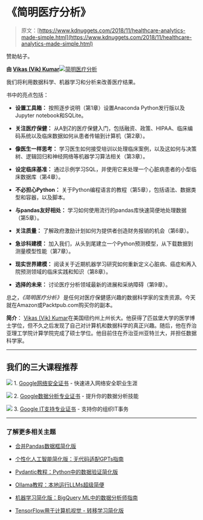 # 《简明医疗分析》

> 原文：[https://www.kdnuggets.com/2018/11/healthcare-analytics-made-simple.html](https://www.kdnuggets.com/2018/11/healthcare-analytics-made-simple.html)

赞助帖子。

**由 [Vikas (Vik) Kumar](https://www.amazon.com/author/vik-kumar)**[![简明医疗分析](../Images/7fd7a09c06f50c016f4b3bdf42f5753c.png)](https://www.amazon.com/gp/product/B0721MVT3W?pf_rd_p=c2463b52-1139-4aba-9ac9-26d103f6c586&pf_rd_r=KJWT4304AQR2EVAV240E)

我们将利用数据科学、机器学习和分析来改善医疗结果。

书中的亮点包括：

+   **设置工具箱：** 按照逐步说明（第1章）设置Anaconda Python发行版以及Jupyter notebook和SQLite。

+   **关注医疗保健：** 从A到Z的医疗保健入门，包括融资、政策、HIPAA、临床编码系统以及临床数据如何从患者传输到计算机（第2章）。

+   **像医生一样思考：** 学习医生如何接受培训以处理临床案例，以及这如何与决策树、逻辑回归和神经网络等机器学习算法相关（第3章）。

+   **设定临床基准：** 通过示例学习SQL，并使用它来处理一个心脏病患者的小型临床数据库（第4章）。

+   **不必担心Python：** 关于Python编程语言的教程（第5章），包括语法、数据类型和容器，以及脚本。

+   **与pandas友好相处：** 学习如何使用流行的pandas库快速简便地处理数据（第5章）。

+   **关注质量：** 了解政府激励计划如何为提供者创造财务报销的机会（第6章）。

+   **急诊科建模：** 加入我们，从头到尾建立一个Python预测模型，从下载数据到测量模型性能（第7章）。

+   **现实世界建模：** 阅读关于近期机器学习研究如何重新定义心脏病、癌症和再入院预测领域的临床实践和知识（第8章）。

+   **选择的未来：** 讨论医疗分析领域最新的进展和采纳障碍（第9章）。

总之，*《简明医疗分析》* 是任何对医疗保健感兴趣的数据科学家的宝贵资源。今天就在Amazon或Packtpub.com购买你的副本。

**简介**： [Vikas (Vik) Kumar](https://www.amazon.com/author/vik-kumar)在美国纽约州上州长大。他获得了匹兹堡大学的医学博士学位，但不久之后发现了自己对计算机和数据科学的真正兴趣。随后，他在乔治亚理工学院计算学院完成了硕士学位。他目前住在乔治亚州亚特兰大，并担任数据科学家。

* * *

## 我们的三大课程推荐

![](../Images/0244c01ba9267c002ef39d4907e0b8fb.png) 1\. [Google网络安全证书](https://www.kdnuggets.com/google-cybersecurity) - 快速进入网络安全职业生涯

![](../Images/e225c49c3c91745821c8c0368bf04711.png) 2\. [Google数据分析专业证书](https://www.kdnuggets.com/google-data-analytics) - 提升你的数据分析技能

![](../Images/0244c01ba9267c002ef39d4907e0b8fb.png) 3\. [Google IT支持专业证书](https://www.kdnuggets.com/google-itsupport) - 支持你的组织IT事务

* * *

### 了解更多相关主题

+   [合并Pandas数据框简化版](https://www.kdnuggets.com/2022/09/combining-pandas-dataframes-made-simple.html)

+   [个性化人工智能简化版：无代码适配GPTs指南](https://www.kdnuggets.com/personalized-ai-made-simple-your-no-code-guide-to-adapting-gpts)

+   [Pydantic教程：Python中的数据验证简化版](https://www.kdnuggets.com/pydantic-tutorial-data-validation-in-python-made-simple)

+   [Ollama教程：本地运行LLMs超级简便](https://www.kdnuggets.com/ollama-tutorial-running-llms-locally-made-super-simple)

+   [机器学习简化版：BigQuery ML中的数据分析师指南](https://www.kdnuggets.com/machine-learning-made-simple-for-data-analysts-with-bigquery-ml)

+   [TensorFlow用于计算机视觉 - 转移学习简化版](https://www.kdnuggets.com/2022/01/tensorflow-computer-vision-transfer-learning-made-easy.html)
